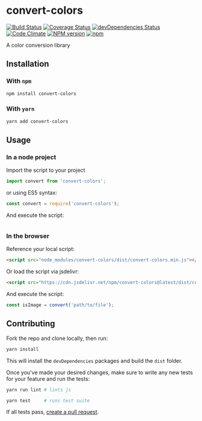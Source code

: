 # convert-colors

[![Build Status](https://travis-ci.org/nielse63/convert-colors.svg?branch=master)](https://travis-ci.org/nielse63/convert-colors)
[![Coverage Status](https://coveralls.io/repos/github/nielse63/convert-colors/badge.svg?branch=master)](https://coveralls.io/github/nielse63/convert-colors?branch=master)
[![devDependencies Status](https://david-dm.org/nielse63/convert-colors/dev-status.svg)](https://david-dm.org/nielse63/convert-colors?type=dev)
[![Code Climate](https://codeclimate.com/github/nielse63/convert-colors/badges/gpa.svg)](https://codeclimate.com/github/nielse63/convert-colors)
[![NPM version](https://badge.fury.io/js/convert-colors.svg)](http://badge.fury.io/js/convert-colors)
[![npm](https://img.shields.io/npm/dt/convert-colors.svg?style=flat-square)](https://www.npmjs.com/package/convert-colors)

A color conversion library

## Installation

### With `npm`

```sh
npm install convert-colors
```

### With `yarn`

```sh
yarn add convert-colors
```

## Usage

### In a node project

Import the script to your project

```js
import convert from 'convert-colors';
```

or using ES5 syntax:

```js
const convert = require('convert-colors');
```

And execute the script:

```js
```

### In the browser

Reference your local script:

```html
<script src="node_modules/convert-colors/dist/convert-colors.min.js"></script>
```

Or load the script via jsdelivr:

```html
<script src="https://cdn.jsdelivr.net/npm/convert-colors@latest/dist/convert-colors.min.js"></script>
```

And execute the script:

```js
const isImage = convert('path/to/file');
```

## Contributing

Fork the repo and clone locally, then run:

```sh
yarn install
```

This will install the `devDependencies` packages and build the `dist` folder.

Once you've made your desired changes, make sure to write any new tests for
your feature and run the tests:

```sh
yarn run lint # lints js

yarn test     # runs test suite
```

If all tests pass, [create a pull request](https://github.com/nielse63/convert-colors/pull).

